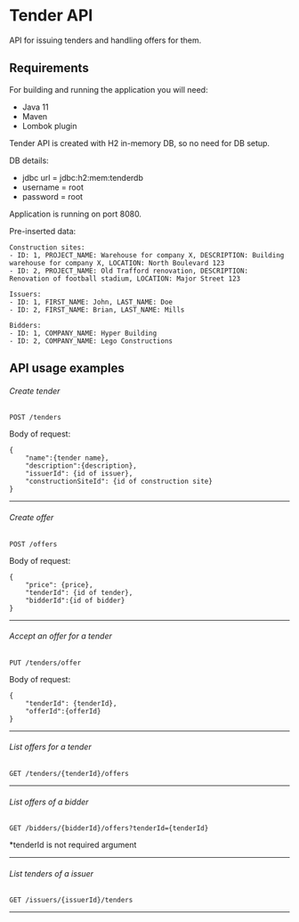 # Tender API #
API for issuing tenders and handling offers for them.

## Requirements

For building and running the application you will need:

- Java 11
- Maven
- Lombok plugin

Tender API is created with H2 in-memory DB, so no need for DB setup.

DB details:
- jdbc url = jdbc:h2:mem:tenderdb
- username = root 
- password = root

Application is running on port 8080.

Pre-inserted data:
    
    Construction sites:
    - ID: 1, PROJECT_NAME: Warehouse for company X, DESCRIPTION: Building warehouse for company X, LOCATION: North Boulevard 123
    - ID: 2, PROJECT_NAME: Old Trafford renovation, DESCRIPTION: Renovation of football stadium, LOCATION: Major Street 123
    
    Issuers:
    - ID: 1, FIRST_NAME: John, LAST_NAME: Doe
    - ID: 2, FIRST_NAME: Brian, LAST_NAME: Mills
    
    Bidders:
    - ID: 1, COMPANY_NAME: Hyper Building
    - ID: 2, COMPANY_NAME: Lego Constructions


## API usage examples


###### Create tender

`POST /tenders`

Body of request:
```
{
	"name":{tender name},
	"description":{description},
	"issuerId": {id of issuer},
	"constructionSiteId": {id of construction site}
}
```

------

###### Create offer

`POST /offers`

Body of request:
```
{
	"price": {price},
	"tenderId": {id of tender},
	"bidderId":{id of bidder}
}
```

------

###### Accept an offer for a tender

`PUT /tenders/offer`

Body of request:

```
{
	"tenderId": {tenderId},
	"offerId":{offerId}
}
```

------

###### List offers for a tender

`GET /tenders/{tenderId}/offers`

------

###### List offers of a bidder

`GET /bidders/{bidderId}/offers?tenderId={tenderId}`

*tenderId is not required argument

------

###### List tenders of a issuer

`GET /issuers/{issuerId}/tenders`

------

